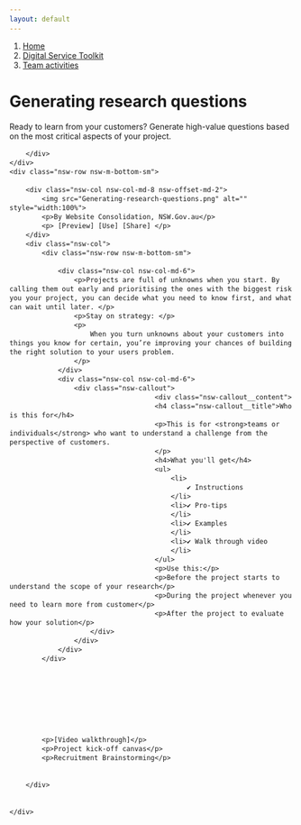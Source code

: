 ```yaml
---
layout: default
---
```

<nav aria-label="Breadcrumb" class="nsw-breadcrumb">
    <ol class="nsw-breadcrumb__list">
        <li class="nsw-breadcrumb__item">
            <a href="#" class="nsw-breadcrumb__link " >Home</a>
        </li>
        <li class="nsw-breadcrumb__item">
            <a href="#" class="nsw-breadcrumb__link " >Digital Service Toolkit</a>
        </li>
        <li class="nsw-breadcrumb__item">
            <a href="#" class="nsw-breadcrumb__link nsw-breadcrumb--current" aria-current="page">Team activities</a>
        </li>
    </ol>
</nav>
<div class="nsw-grid">
    <div class="nsw-row nsw-m-bottom-sm">
        <div class="nsw-col">
            <h1>Generating research questions</h1>
            <p class="nsw-intro">Ready to learn from your customers? Generate high-value questions based on the most critical aspects of your project.</p>

        </div>
    </div>
    <div class="nsw-row nsw-m-bottom-sm">

        <div class="nsw-col nsw-col-md-8 nsw-offset-md-2">
            <img src="Generating-research-questions.png" alt="" style="width:100%">
            <p>By Website Consolidation, NSW.Gov.au</p>
            <p> [Preview] [Use] [Share] </p>
        </div>
        <div class="nsw-col">
            <div class="nsw-row nsw-m-bottom-sm">

                <div class="nsw-col nsw-col-md-6">
                    <p>Projects are full of unknowns when you start. By calling them out early and prioritising the ones with the biggest risk you your project, you can decide what you need to know first, and what can wait until later. </p>
                    <p>Stay on strategy: </p>
                    <p>
                        When you turn unknowns about your customers into things you know for certain, you’re improving your chances of building the right solution to your users problem.
                    </p>
                </div>
                <div class="nsw-col nsw-col-md-6">
                    <div class="nsw-callout">
                                        <div class="nsw-callout__content">
                                        <h4 class="nsw-callout__title">Who is this for</h4>
                                        <p>This is for <strong>teams or individuals</strong> who want to understand a challenge from the perspective of customers.
                                        </p>
                                        <h4>What you'll get</h4>
                                        <ul>
                                            <li>
                                                ✔ Instructions
                                            </li>
                                            <li>✔ Pro-tips
                                            </li>
                                            <li>✔ Examples
                                            </li>
                                            <li>✔ Walk through video
                                            </li>
                                        </ul>
                                        <p>Use this:</p>
                                        <p>Before the project starts to understand the scope of your research</p>
                                        <p>During the project whenever you need to learn more from customer</p>
                                        <p>After the project to evaluate how your solution</p>
                        </div>
                    </div>
                </div>
            </div>








            <p>[Video walkthrough]</p>
            <p>Project kick-off canvas</p>
            <p>Recruitment Brainstorming</p>


        </div>


    </div>
</div>
